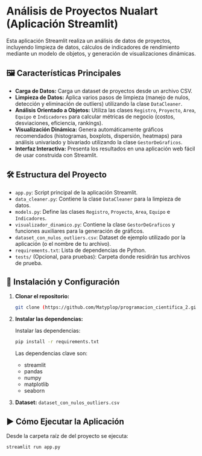 # Análisis de Proyectos Nualart (Aplicación Streamlit)

Esta aplicación Streamlit realiza un análisis de datos de proyectos, incluyendo limpieza de datos, cálculos de indicadores de rendimiento mediante un modelo de objetos, y generación de visualizaciones dinámicas.

## 🖼️ Características Principales

* **Carga de Datos:** Carga un dataset de proyectos desde un archivo CSV.
* **Limpieza de Datos:** Aplica varios pasos de limpieza (manejo de nulos, detección y eliminación de outliers) utilizando la clase `DataCleaner`.
* **Análisis Orientado a Objetos:** Utiliza las clases `Registro`, `Proyecto`, `Area`, `Equipo` e `Indicadores` para calcular métricas de negocio (costos, desviaciones, eficiencia, rankings).
* **Visualización Dinámica:** Genera automáticamente gráficos recomendados (histogramas, boxplots, dispersión, heatmaps) para análisis univariado y bivariado utilizando la clase `GestorDeGraficos`.
* **Interfaz Interactiva:** Presenta los resultados en una aplicación web fácil de usar construida con Streamlit.

## 🛠️ Estructura del Proyecto

* `app.py`: Script principal de la aplicación Streamlit.
* `data_cleaner.py`: Contiene la clase `DataCleaner` para la limpieza de datos.
* `models.py`: Define las clases `Registro`, `Proyecto`, `Area`, `Equipo` e `Indicadores`.
* `visualizador_dinamico.py`: Contiene la clase `GestorDeGraficos` y funciones auxiliares para la generación de gráficos.
* `dataset_con_nulos_outliers.csv`: Dataset de ejemplo utilizado por la aplicación (o el nombre de tu archivo).
* `requirements.txt`: Lista de dependencias de Python.
* `tests/` (Opcional, para pruebas): Carpeta donde residirán tus archivos de prueba.



## 🚀 Instalación y Configuración

1.  **Clonar el repositorio:**
    ```bash
    git clone (https://github.com/Matyplop/programacion_cientifica_2.git)
    
    ```



3.  **Instalar las dependencias:**
   
    Instalar las dependencias:
    ```bash
    pip install -r requirements.txt
    ```
    Las dependencias clave son:
    * streamlit
    * pandas
    * numpy
    * matplotlib
    * seaborn

4.  **Dataset:**
    `dataset_con_nulos_outliers.csv` 

## ▶️ Cómo Ejecutar la Aplicación

Desde la carpeta raíz de del proyecto se ejecuta:

```bash
streamlit run app.py
